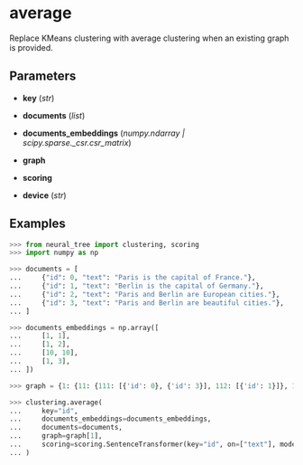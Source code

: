 # average

Replace KMeans clustering with average clustering when an existing graph is provided.



## Parameters

- **key** (*str*)

- **documents** (*list*)

- **documents_embeddings** (*numpy.ndarray | scipy.sparse._csr.csr_matrix*)

- **graph**

- **scoring**

- **device** (*str*)



## Examples

```python
>>> from neural_tree import clustering, scoring
>>> import numpy as np

>>> documents = [
...     {"id": 0, "text": "Paris is the capital of France."},
...     {"id": 1, "text": "Berlin is the capital of Germany."},
...     {"id": 2, "text": "Paris and Berlin are European cities."},
...     {"id": 3, "text": "Paris and Berlin are beautiful cities."},
... ]

>>> documents_embeddings = np.array([
...     [1, 1],
...     [1, 2],
...     [10, 10],
...     [1, 3],
... ])

>>> graph = {1: {11: {111: [{'id': 0}, {'id': 3}], 112: [{'id': 1}]}, 12: {121: [{'id': 2}], 122: [{'id': 3}]}}}

>>> clustering.average(
...     key="id",
...     documents_embeddings=documents_embeddings,
...     documents=documents,
...     graph=graph[1],
...     scoring=scoring.SentenceTransformer(key="id", on=["text"], model=None),
... )
```

